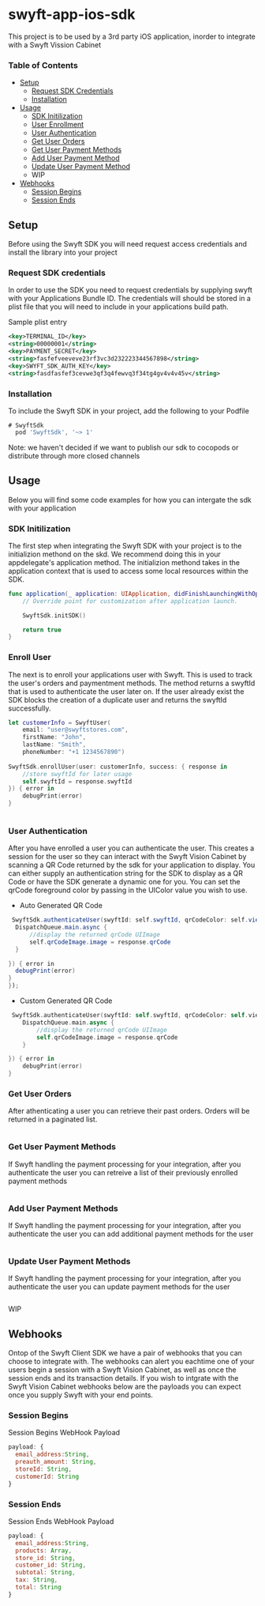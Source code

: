 # swyft-app-ios-sdk

This project is to be used by a 3rd party iOS application, inorder to integrate with a Swyft Vission Cabinet


### Table of Contents 
- [Setup](#setup)
  - [Request SDK Credentials](#creds)
  - [Installation](#install)
- [Usage](#usage)
  - [SDK Initilization](#init)
  - [User Enrollment](#enroll)
  - [User Authentication](#auth)
  - [Get User Orders](#orders)
  - [Get User Payment Methods](#pMethods)
  - [Add User Payment Method](#addPMethod)
  - [Update User Payment Method](#updatePMethod)
  - WIP
- [Webhooks](#webhooks)
  - [Session Begins](#webhookBegins)
  - [Session Ends](#webhookEnd)

<a name="setup"/>

## Setup 

Before using the Swyft SDK you will need request access credentials and install the library into your project

<a name="creds"/>

### Request SDK credentials 

In order to use the SDK you need to request credentials by supplying swyft with your Applications Bundle ID. The credentials will should be stored in a plist file that you will need to include in your applications build path. 

Sample plist entry
```xml
<key>TERMINAL_ID</key>
<string>00000001</string>
<key>PAYMENT_SECRET</key>
<string>fasfefveeveve23rf3vc3d232223344567898</string>
<key>SWYFT_SDK_AUTH_KEY</key>
<string>fasdfasfef3cevwe3qf3q4fewvq3f34tg4gv4v4v45v</string>

```
<a name="install"/>

### Installation

To include the Swyft SDK in your project, add the following to your Podfile

```javascript
# SwyftSdk
  pod 'SwyftSdk', '~> 1'
```

Note: we haven't decided if we want to publish our sdk to cocopods or distribute through more closed channels 

<a name="usage"/>

## Usage

Below you will find some code examples for how you can intergate the sdk with your application

<a name="init"/>

### SDK Initilization

The first step when integrating the Swyft SDK with your project is to the initializion methond on the skd. We recommend doing this in your appdelegate's application method. The initializion methond takes in the application context that is used to access some local resources within the SDK. 
```swift
func application(_ application: UIApplication, didFinishLaunchingWithOptions launchOptions: [UIApplication.LaunchOptionsKey: Any]?) -> Bool {
    // Override point for customization after application launch.

    SwyftSdk.initSDK()

    return true
}
```

<a name="enroll"/>

### Enroll User 

The next is to enroll your applications user with Swyft. This is used to track the user's orders and paymentment methods. The method returns a swyftId that is used to authenticate the user later on. If the user already exist the SDK blocks the creation of a duplicate user and returns the swyftId successfully. 
```swift
let customerInfo = SwyftUser(
    email: "user@swyftstores.com",
    firstName: "John",
    lastName: "Smith",
    phoneNumber: "+1 1234567890")
        
SwyftSdk.enrollUser(user: customerInfo, success: { response in  
    //store swyftId for later usage
    self.swyftId = response.swyftId                      
}) { error in
    debugPrint(error)        
}
    
```    
<a name="auth"/>

### User Authentication 

After you have enrolled a user you can authenticate the user. This creates a session for the user so they can interact with the Swyft Vision Cabinet by scanning a QR Code returned by the sdk for your application to display. You can either supply an authentication string for the SDK to display as a QR Code or have the SDK generate a dynamic one for you. You can set the qrCode foreground color by passing in the UIColor value you wish to use.

- Auto Generated QR Code
```java
 SwyftSdk.authenticateUser(swyftId: self.swyftId, qrCodeColor: self.view.tintColor, customAuth: customAuth, success: { response in
  DispatchQueue.main.async {
      //display the returned qrCode UIImage
      self.qrCodeImage.image = response.qrCode
  }

}) { error in
  debugPrint(error)
}
}); 
``` 
- Custom Generated QR Code
```swift
 SwyftSdk.authenticateUser(swyftId: self.swyftId, qrCodeColor: self.view.tintColor, success: { response in                        
    DispatchQueue.main.async {
        //display the returned qrCode UIImage
        self.qrCodeImage.image = response.qrCode
    }

}) { error in
    debugPrint(error)
}
```

<a name="orders"/>

### Get User Orders

After athenticating a user you can retrieve their past orders. Orders will be returned in a paginated list. 
```swift

```
<a name="pMethods"/>

### Get User Payment Methods

If Swyft handling the payment processing for your integration, after you authenticate the user you can retreive a list of their previously enrolled payment methods
```swift

```

<a name="addPMethod"/>

### Add User Payment Methods

If Swyft handling the payment processing for your integration, after you authenticate the user you can add additional payment methods for the user
```swift

```
<a name="updatePMethod"/>

### Update User Payment Methods

If Swyft handling the payment processing for your integration, after you authenticate the user you can update payment methods for the user
```swift

```

WIP

<a name="webhooks"/>

## Webhooks

Ontop of the Swyft Client SDK we have a pair of webhooks that you can choose to integrate with. The webhooks can alert you eachtime one of your users begin a session with a Swyft Vision Cabinet, as well as once the session ends and its transaction details. If you wish to intgrate with the Swyft Vision Cabinet webhooks below are the payloads you can expect once you supply Swyft with your end points. 

<a name="webhookBegins"/>

### Session Begins

Session Begins WebHook Payload
```javascript
payload: {
  email_address:String,
  preauth_amount: String,
  storeId: String,
  customerId: String
}

```

<a name="webhookEnd"/>

### Session Ends

Session Ends WebHook Payload
```javascript
payload: {
  email_address:String,
  products: Array,
  store_id: String,
  customer_id: String,
  subtotal: String,
  tax: String,
  total: String
}
```
